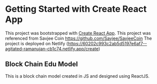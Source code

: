 # Getting Started with Create React App

This project was bootstrapped with [Create React App](https://github.com/facebook/create-react-app).
This project was referenced from Savjee Coin https://github.com/Savjee/SavjeeCoin
The project is deployed on Netlify (https://60202c993c2ab5d5197e6af7--agitated-ramanujan-cb1c74.netlify.app/create)

## Block Chain Edu Model

This is a block chain model created in JS and designed using ReactJS.
